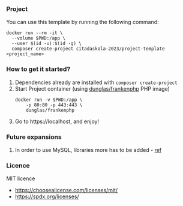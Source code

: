 ### Project

You can use this template by running the following command:
```shell
docker run --rm -it \
  --volume $PWD:/app \
  --user $(id -u):$(id -g) \
  composer create-project citadaskola-2023/project-template <project_name>
```

### How to get it started?
1. Dependencies already are installed with `composer create-project`
2. Start Project container (using [dunglas/frankenphp](https://github.com/dunglas/frankenphp) PHP image)
    ```shell
    docker run -v $PWD:/app \
        -p 80:80 -p 443:443 \
        dunglas/frankenphp
    ```
3. Go to https://localhost, and enjoy!

### Future expansions
1. In order to use MySQL, libraries more has to be added - [ref](https://github.com/dunglas/frankenphp/blob/main/docs/docker.md#how-to-install-more-php-extensions)

### Licence
MIT licence
* https://choosealicense.com/licenses/mit/
* https://spdx.org/licenses/